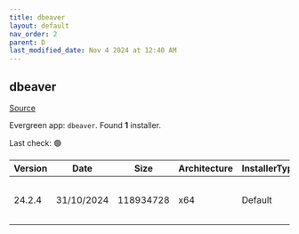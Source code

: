 ```yaml
---
title: dbeaver
layout: default
nav_order: 2
parent: D
last_modified_date: Nov 4 2024 at 12:40 AM
---
```


## dbeaver

[Source](https://github.com/dbeaver/dbeaver)

Evergreen app: `dbeaver`. Found **1** installer.

Last check: 🟢

| Version | Date       | Size      | Architecture | InstallerType | Type | URI                                                                                                                                                                                              |
| ------- | ---------- | --------- | ------------ | ------------- | ---- | ------------------------------------------------------------------------------------------------------------------------------------------------------------------------------------------------ |
| 24.2.4  | 31/10/2024 | 118934728 | x64          | Default       | exe  | [https://github.com/dbeaver/dbeaver/releases/download/24.2.4/dbeaver-ce-24.2.4-x86_64-setup.exe](https://github.com/dbeaver/dbeaver/releases/download/24.2.4/dbeaver-ce-24.2.4-x86_64-setup.exe) |
